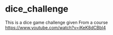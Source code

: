 # dice_challenge
This is a dice game challenge given From a course https://www.youtube.com/watch?v=iKeK8dCBbl4
